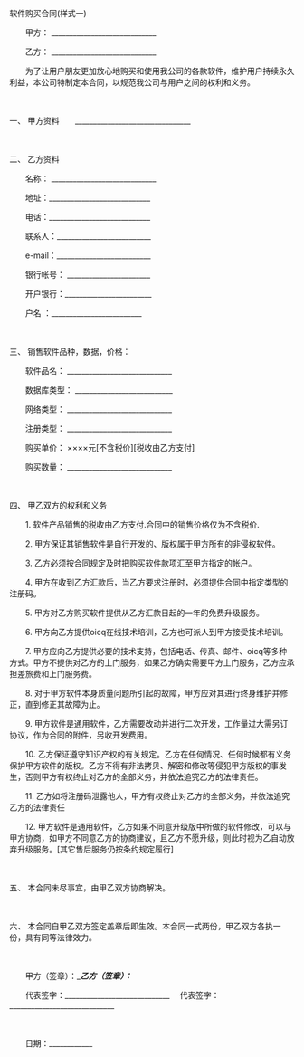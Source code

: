 



软件购买合同(样式一)



 

　　甲方： _____________________________

　　乙方： _____________________________　　

　　为了让用户朋友更加放心地购买和使用我公司的各款软件，维护用户持续永久利益，本公司特制定本合同，以规范我公司与用户之间的权利和义务。

　　

一、
甲方资料　　________________________________

　　

二、
乙方资料　　

　　名称： _____________________________

　　地址：____________________________

　　电话：____________________________

　　联系人：__________________________

　　e-mail：__________________________

　　银行帐号： _______________________

　　开户银行：________________________

　　户名 ：_________________________

　　

三、
销售软件品种，数据，价格：　　

　　软件品名： _____________________________

　　数据库类型： ___________________________

　　网络类型： _____________________________

　　注册类型： _____________________________

　　购买单价： ××××元[不含税价][税收由乙方支付]

　　购买数量： _____________________________

　　

四、
甲乙双方的权利和义务　　

　　1. 软件产品销售的税收由乙方支付.合同中的销售价格仅为不含税价.

　　2. 甲方保证其销售软件是自行开发的、版权属于甲方所有的非侵权软件。

　　3. 乙方必须按合同规定及时把购买软件款项汇至甲方指定的帐户。

　　4. 甲方在收到乙方汇款后，当乙方要求注册时，必须提供合同中指定类型的注册码。

　　5. 甲方对乙方购买软件提供从乙方汇款日起的一年的免费升级服务。

　　6. 甲方向乙方提供oicq在线技术培训，乙方也可派人到甲方接受技术培训。

　　7. 甲方应向乙方提供必要的技术支持，包括电话、传真、邮件、oicq等多种方式。甲方不提供对乙方的上门服务，如果乙方确实需要甲方上门服务，乙方应承担差旅费和上门服务费。

　　8. 对于甲方软件本身质量问题所引起的故障，甲方应对其进行终身维护并修正，直到修正其故障为止。

　　9. 甲方软件是通用软件，乙方需要改动并进行二次开发，工作量过大需另订协议，作为合同的附件，另收开发费用。

　　10. 乙方保证遵守知识产权的有关规定。乙方在任何情况、任何时候都有义务保护甲方软件的版权。乙方不得有非法拷贝、解密和修改等侵犯甲方版权的事发生，否则甲方有权终止对乙方的全部义务，并依法追究乙方的法律责任。

　　11. 乙方如将注册码泄露他人，甲方有权终止对乙方的全部义务，并依法追究乙方的法律责任

　　12. 甲方软件是通用软件，乙方如果不同意升级版中所做的软件修改，可以与甲方协商，如甲方不同意乙方的协商建议，且乙方不愿升级，则此时视为乙自动放弃升级服务。[其它售后服务仍按条约规定履行]

　　

五、
 本合同未尽事宜，由甲乙双方协商解决。

　　

六、
本合同自甲乙双方签定盖章后即生效。本合同一式两份，甲乙双方各执一份，具有同等法律效力。　　

　　

　　甲方（签章）：__________________________乙方（签章）：_________________________

　　代表签字：_____________________________　 代表签字：_____________________________

　　


 　　日期：____________
 
　　

